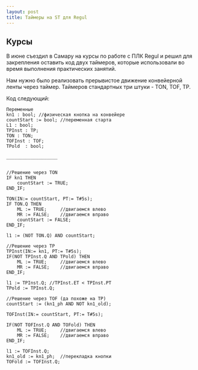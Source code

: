 ```yaml
---
layout: post
title: Таймеры на ST для Regul
---
```


## Курсы

В июне съездил в Самару на курсы по работе с ПЛК Regul и решил для закрепления оставить код двух таймеров, которые использовали во время выполнения практических занятий.

Нам нужно было реализовать прерывистое движение конвейерной ленты через таймер. Таймеров стандартных три штуки - TON, TOF, TP.

Код следующий:

```
Переменные
kn1 : bool; //физическая кнопка на конвейере
countStart := bool; //переменная старта 
L1 : bool;
TPInst : TP;
TON : TON;
TOFInst : TOF;
TPold  : bool;

___________________

	
//Решение через TON
IF kn1 THEN
	countStart := TRUE;
END_IF;

TON(IN:= countStart, PT:= T#5s);
IF TON.Q THEN
	ML := TRUE;		//двигаемся влево
	MR := FALSE;	//двигаемся вправо
	countStart := FALSE;
END_IF;

l1 := (NOT TON.Q) AND countStart;

//Решение через TP
TPInst(IN:= kn1, PT:= T#5s);
IF(NOT TPInst.Q AND TPold) THEN
	ML := TRUE;		//двигаемся влево
	MR := FALSE;	//двигаемся вправо
END_IF;

l1 := TPInst.Q;	//TPInst.ET < TPInst.PT
TPold := TPInst.Q;

//Решение через TOF (да похоже на TP)
countStart := (kn1_ph AND NOT kn1_old);

TOFInst(IN:= countStart, PT:= T#5s);

IF(NOT TOFInst.Q AND TOFold) THEN
	ML := TRUE;		//двигаемся влево
	MR := FALSE;	//двигаемся вправо
END_IF;

l1 := TOFInst.Q;
kn1_old := kn1_ph;	//перекладка кнопки
TOFold := TOFInst.Q;
```
